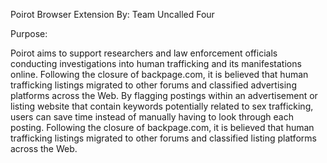 Poirot Browser Extension 
By: Team Uncalled Four

Purpose: 

Poirot aims to support researchers and law enforcement officials conducting investigations into human trafficking and its manifestations online. Following the closure of backpage.com, it is believed that human trafficking listings migrated to other forums and classified advertising platforms across the Web. By flagging postings within an advertisement or listing website that contain keywords potentially related to sex trafficking, users can save time instead of manually having to look through each posting. Following the closure of backpage.com, it is believed that human trafficking listings migrated to other forums and classified listing platforms across the Web. 

